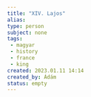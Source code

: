 ```yaml
---
title: "XIV. Lajos"
alias: 
type: person
subject: none
tags:
 - magyar
 - history 
 - france
 - king
created: 2023.01.11 14:14
created_by: Ádám
status: empty 
---
```

